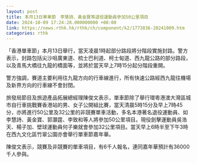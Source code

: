 ```yaml
---
layout: post
title: 本月13日單車節　李慧詩、黃金寶等退役運動員參加50公里項目
date: 2024-10-09 17:24:28.000000000 +08:00
link: https://news.rthk.hk/rthk/ch/component/k2/1773836-20241009.htm
categories: rthk
---
```


「香港單車節」本月13日舉行，當天凌晨1時起部分路段將分階段實施封路。警方表示，封路包括尖沙咀廣東道、梳士巴利道、柯士甸道、西九龍公路的部分路段，以及青馬大橋往九龍的橋面等，並將於當天早上7時15分起分階段重開。

警方強調，賽道主要利用往九龍方向的行車線進行，所有快速公路經西九龍往機場及新界方向的行車線不會封閉。

旅發局節目及旅遊產品拓展總經理陳俊文表示，單車節除了舉行環粵港澳大灣區城市自行車挑戰賽香港站的男、女子公開組比賽，當天清晨5時15分及早上7時45分，亦將進行50公里及32公里的非競賽單車活動，多名本港著名退役運動員、如李慧詩、黃金寶、郭灝霆、李致和等人將參加50公里項目。現役劍擊運動員吳浩天、楊子加、壁球運動員何子樂就會參加32公里項目。當天早上6時半至下午3時在西九文化區竹翠公園亦會舉行單車節嘉年華。

陳俊文表示，競賽及非競賽的單車項目，有6千人報名，連同嘉年華預計有36000千人參與。
